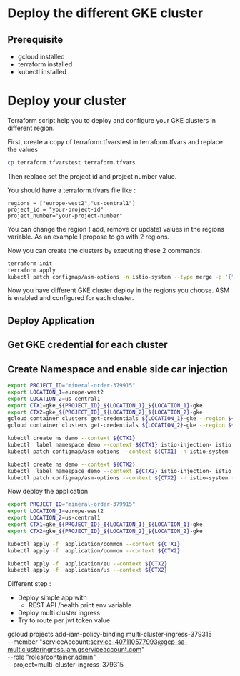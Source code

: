 # Deploy the different GKE cluster


## Prerequisite

* gcloud installed
* terraform installed
* kubectl installed

# Deploy your cluster
Terraform script help you to deploy and configure your GKE clusters in different region.

First, create a copy of terraform.tfvarstest in terraform.tfvars and replace the values

```bash
cp terraform.tfvarstest terraform.tfvars
```
Then replace set the project id and project number value.

You should have a terraform.tfvars file like : 
```properties
regions = ["europe-west2","us-central1"]
project_id = "your-project-id"
project_number="your-project-number"
```


You can change the region ( add, remove or update) values in the regions variable. As an example I propose to go with 2 regions.

Now you can create the clusters by executing these 2 commands.
```bash
terraform init
terraform apply
kubectl patch configmap/asm-options -n istio-system --type merge -p '{"data":{"multicluster_mode":"connected"}}'
```

Now you have different GKE cluster deploy in the regions you choose. ASM is enabled and configured for each cluster.

## Deploy Application

## Get GKE credential for each cluster




## Create Namespace and enable side car injection

```bash
export PROJECT_ID="mineral-order-379915"
export LOCATION_1=europe-west2
export LOCATION_2=us-central1
export CTX1=gke_${PROJECT_ID}_${LOCATION_1}_${LOCATION_1}-gke
export CTX2=gke_${PROJECT_ID}_${LOCATION_2}_${LOCATION_2}-gke
gcloud container clusters get-credentials ${LOCATION_1}-gke --region ${LOCATION_1}
gcloud container clusters get-credentials ${LOCATION_2}-gke --region ${LOCATION_2}

kubectl create ns demo --context ${CTX1}
kubectl  label namespace demo --context ${CTX1} istio-injection- istio.io/rev=asm-managed --overwrite
kubectl patch configmap/asm-options --context ${CTX1} -n istio-system --type merge -p '{"data":{"multicluster_mode":"connected"}}'

kubectl create ns demo --context ${CTX2}
kubectl  label namespace demo --context ${CTX2} istio-injection- istio.io/rev=asm-managed --overwrite
kubectl patch configmap/asm-options --context ${CTX2} -n istio-system --type merge -p '{"data":{"multicluster_mode":"connected"}}'
```


Now deploy the application

```bash
export PROJECT_ID="mineral-order-379915"
export LOCATION_1=europe-west2
export LOCATION_2=us-central1
export CTX1=gke_${PROJECT_ID}_${LOCATION_1}_${LOCATION_1}-gke
export CTX2=gke_${PROJECT_ID}_${LOCATION_2}_${LOCATION_2}-gke

kubectl apply -f  application/common --context ${CTX1}
kubectl apply -f  application/common --context ${CTX2}

kubectl apply -f  application/eu --context ${CTX2}
kubectl apply -f  application/us --context ${CTX2}
```

Different step : 


* Deploy simple app with 
  * REST API /health print env variable
* Deploy multi cluster ingress
* Try to route per jwt token value



gcloud projects add-iam-policy-binding multi-cluster-ingress-379315 \
--member "serviceAccount:service-407110577993@gcp-sa-multiclusteringress.iam.gserviceaccount.com" \
--role "roles/container.admin" \
--project=multi-cluster-ingress-379315